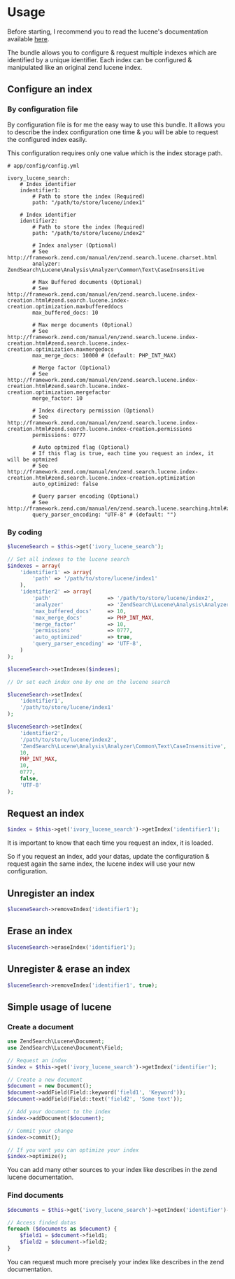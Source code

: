 # Usage

Before starting, I recommend you to read the lucene's documentation available [here](http://framework.zend.com/manual/current/en/tutorials/lucene.intro.html).

The bundle allows you to configure & request multiple indexes which are identified by a unique identifier.
Each index can be configured & manipulated like an original zend lucene index.

## Configure an index

### By configuration file

By configuration file is for me the easy way to use this bundle.
It allows you to describe the index configuration one time & you will be able to request the configured index easily.

This configuration requires only one value which is the index storage path.

```
# app/config/config.yml

ivory_lucene_search:
    # Index identifier
    indentifier1:
        # Path to store the index (Required)
        path: "/path/to/store/lucene/index1"

    # Index identifier
    identifier2:
        # Path to store the index (Required)
        path: "/path/to/store/lucene/index2"

        # Index analyser (Optional)
        # See http://framework.zend.com/manual/en/zend.search.lucene.charset.html
        analyzer: ZendSearch\Lucene\Analysis\Analyzer\Common\Text\CaseInsensitive

        # Max Buffered documents (Optional)
        # See http://framework.zend.com/manual/en/zend.search.lucene.index-creation.html#zend.search.lucene.index-creation.optimization.maxbuffereddocs
        max_buffered_docs: 10

        # Max merge documents (Optional)
        # See http://framework.zend.com/manual/en/zend.search.lucene.index-creation.html#zend.search.lucene.index-creation.optimization.maxmergedocs
        max_merge_docs: 10000 # (default: PHP_INT_MAX)

        # Merge factor (Optional)
        # See http://framework.zend.com/manual/en/zend.search.lucene.index-creation.html#zend.search.lucene.index-creation.optimization.mergefactor
        merge_factor: 10

        # Index directory permission (Optional)
        # See http://framework.zend.com/manual/en/zend.search.lucene.index-creation.html#zend.search.lucene.index-creation.permissions
        permissions: 0777

        # Auto optmized flag (Optional)
        # If this flag is true, each time you request an index, it will be optmized
        # See http://framework.zend.com/manual/en/zend.search.lucene.index-creation.html#zend.search.lucene.index-creation.optimization
        auto_optimized: false

        # Query parser encoding (Optional)
        # See http://framework.zend.com/manual/en/zend.search.lucene.searching.html#zend.search.lucene.searching.query_building.parsing
        query_parser_encoding: "UTF-8" # (default: "")
```

### By coding

``` php
$luceneSearch = $this->get('ivory_lucene_search');

// Set all indexes to the lucene search
$indexes = array(
    'identifier1' => array(
        'path' => '/path/to/store/lucene/index1'
    ),
    'identifier2' => array(
        'path'                  => '/path/to/store/lucene/index2',
        'analyzer'              => 'ZendSearch\Lucene\Analysis\Analyzer\Common\Text\CaseInsensitive',
        'max_buffered_docs'     => 10,
        'max_merge_docs'        => PHP_INT_MAX,
        'merge_factor'          => 10,
        'permissions'           => 0777,
        'auto_optimized'        => true,
        'query_parser_encoding' => 'UTF-8',
    )
);

$luceneSearch->setIndexes($indexes);

// Or set each index one by one on the lucene search

$luceneSearch->setIndex(
    'identifier1',
    '/path/to/store/lucene/index1'
);

$luceneSearch->setIndex(
    'identifier2',
    '/path/to/store/lucene/index2',
    'ZendSearch\Lucene\Analysis\Analyzer\Common\Text\CaseInsensitive',
    10,
    PHP_INT_MAX,
    10,
    0777,
    false,
    'UTF-8'
);
```

## Request an index

``` php
$index = $this->get('ivory_lucene_search')->getIndex('identifier1');
```

It is important to know that each time you request an index, it is loaded.

So if you request an index, add your datas, update the configuration & request again the same index, the lucene index
will use your new configuration.

## Unregister an index

``` php
$luceneSearch->removeIndex('identifier1');
```

## Erase an index

``` php
$luceneSearch->eraseIndex('identifier1');
```

## Unregister & erase an index

``` php
$luceneSearch->removeIndex('identifier1', true);
```

## Simple usage of lucene

### Create a document

``` php
use ZendSearch\Lucene\Document;
use ZendSearch\Lucene\Document\Field;

// Request an index
$index = $this->get('ivory_lucene_search')->getIndex('identifier');

// Create a new document
$document = new Document();
$document->addField(Field::keyword('field1', 'Keyword'));
$document->addField(Field::text('field2', 'Some text'));

// Add your document to the index
$index->addDocument($document);

// Commit your change
$index->commit();

// If you want you can optimize your index
$index->optimize();
```

You can add many other sources to your index like describes in the zend lucene documentation.

### Find documents

``` php
$documents = $this->get('ivory_lucene_search')->getIndex('identifier')->find('Keywork some text');

// Access finded datas
foreach ($documents as $document) {
    $field1 = $document->field1;
    $field2 = $document->field2;
}
```

You can request much more precisely your index like describes in the zend documentation.
